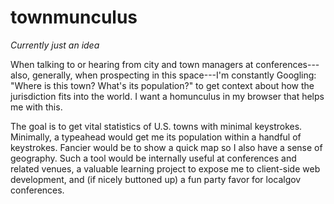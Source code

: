 # townmunculus

*Currently just an idea*

When talking to or hearing from city and town managers at conferences---also,
generally, when prospecting in this space---I'm constantly Googling: "Where is
this town? What's its population?" to get context about how the jurisdiction
fits into the world. I want a homunculus in my browser that helps me with this.

The goal is to get vital statistics of U.S. towns with minimal keystrokes.
Minimally, a typeahead would get me its population within a handful of
keystrokes. Fancier would be to show a quick map so I also have a sense of
geography. Such a tool would be internally useful at conferences and related
venues, a valuable learning project to expose me to client-side web
development, and (if nicely buttoned up) a fun party favor for localgov
conferences.
